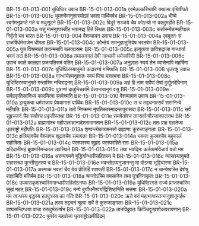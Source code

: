 BR-15-01-013-001	युधिष्ठिर उवाच
BR-15-01-013-001a	एवमेतत्करिष्यामि यथात्थ पृथिवीपते
BR-15-01-013-001c	भूयश्चैवानुशास्योऽहं भवता पार्थिवर्षभ
BR-15-01-013-002a	भीष्मे स्वर्गमनुप्राप्ते गते च मधुसूदने
BR-15-01-013-002c	विदुरे सञ्जये चैव कोऽन्यो मां वक्तुमर्हति
BR-15-01-013-003a	यत्तु मामनुशास्तीह भवानद्य हिते स्थितः
BR-15-01-013-003c	कर्तास्म्येतन्महीपाल निर्वृतो भव भारत
BR-15-01-013-004	वैशम्पायन उवाच
BR-15-01-013-004a	एवमुक्तः स राजर्षिर्धर्मराजेन धीमता
BR-15-01-013-004c	कौन्तेयं समनुज्ञातुमियेष भरतर्षभ
BR-15-01-013-005a	पुत्र विश्रम्यतां तावन्ममापि बलवाञ्श्रमः
BR-15-01-013-005c	इत्युक्त्वा प्राविशद्राजा गान्धार्या भवनं तदा
BR-15-01-013-006a	तमासनगतं देवी गान्धारी धर्मचारिणी
BR-15-01-013-006c	उवाच काले कालज्ञा प्रजापतिसमं पतिम्
BR-15-01-013-007a	अनुज्ञातः स्वयं तेन व्यासेनापि महर्षिणा
BR-15-01-013-007c	युधिष्ठिरस्यानुमते कदारण्यं गमिष्यसि
BR-15-01-013-008	धृतराष्ट्र उवाच
BR-15-01-013-008a	गान्धार्यहमनुज्ञातः स्वयं पित्रा महात्मना
BR-15-01-013-008c	युधिष्ठिरस्यानुमते गन्तास्मि नचिराद्वनम्
BR-15-01-013-009a	अहं हि नाम सर्वेषां तेषां दुर्द्यूतदेविनाम्
BR-15-01-013-009c	पुत्राणां दातुमिच्छामि प्रेत्यभावानुगं वसु
BR-15-01-013-009e	सर्वप्रकृतिसांनिध्यं कारयित्वा स्ववेश्मनि
BR-15-01-013-010	वैशम्पायन उवाच
BR-15-01-013-010a	इत्युक्त्वा धर्मराजाय प्रेषयामास पार्थिवः
BR-15-01-013-010c	स च तद्वचनात्सर्वं समानिन्ये महीपतिः
BR-15-01-013-011a	ततो निष्क्रम्य नृपतिस्तस्मादन्तःपुरात्तदा
BR-15-01-013-011c	सर्वं सुहृज्जनं चैव सर्वाश्च प्रकृतीस्तथा
BR-15-01-013-011e	समवेतांश्च तान्सर्वान्पौरजानपदानथ
BR-15-01-013-012a	ब्राह्मणांश्च महीपालान्नानादेशसमागतान्
BR-15-01-013-012c	ततः प्राह महातेजा धृतराष्ट्रो महीपतिः
BR-15-01-013-013a	शृण्वन्त्येकाग्रमनसो ब्राह्मणाः कुरुजाङ्गलाः
BR-15-01-013-013c	क्षत्रियाश्चैव वैश्याश्च शूद्राश्चैव समागताः
BR-15-01-013-014a	भवन्तः कुरवश्चैव बहुकालं सहोषिताः
BR-15-01-013-014c	परस्परस्य सुहृदः परस्परहिते रताः
BR-15-01-013-015a	यदिदानीमहं ब्रूयामस्मिन्काल उपस्थिते
BR-15-01-013-015c	तथा भवद्भिः कर्तव्यमविचार्य वचो मम
BR-15-01-013-016a	अरण्यगमने बुद्धिर्गान्धारीसहितस्य मे
BR-15-01-013-016c	व्यासस्यानुमते राज्ञस्तथा कुन्तीसुतस्य च
BR-15-01-013-016e	भवन्तोऽप्यनुजानन्तु मा वोऽन्या भूद्विचारणा
BR-15-01-013-017a	अस्माकं भवतां चैव येयं प्रीतिर्हि शाश्वती
BR-15-01-013-017c	न चान्येष्वस्ति देशेषु राज्ञामिति मतिर्मम
BR-15-01-013-018a	श्रान्तोऽस्मि वयसानेन तथा पुत्रविनाकृतः
BR-15-01-013-018c	उपवासकृशश्चास्मिगान्धारीसहितोऽनघाः
BR-15-01-013-019a	युधिष्ठिरगते राज्ये प्राप्तश्चास्मि सुखं महत्
BR-15-01-013-019c	मन्ये दुर्योधनैश्वर्याद्विशिष्टमिति सत्तमाः
BR-15-01-013-020a	मम त्वन्धस्य वृद्धस्य हतपुत्रस्य का गतिः
BR-15-01-013-020c	ऋते वनं महाभागास्तन्मानुज्ञातुमर्हथ
BR-15-01-013-021a	तस्य तद्वचनं श्रुत्वा सर्वे ते कुरुजाङ्गलाः
BR-15-01-013-021c	बाष्पसन्दिग्धया वाचा रुरुदुर्भरतर्षभ
BR-15-01-013-022a	तानविब्रुवतः किञ्चिद्दुःखशोकपरायणान्
BR-15-01-013-022c	पुनरेव महातेजा धृतराष्ट्रोऽब्रवीदिदम्
